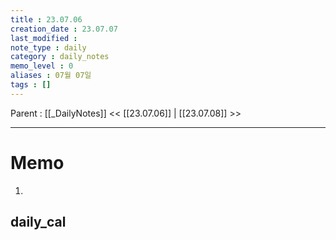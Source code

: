 ```yaml
---
title : 23.07.06
creation_date : 23.07.07
last_modified :
note_type : daily
category : daily_notes
memo_level : 0
aliases : 07월 07일
tags : []
---
```

Parent : [[_DailyNotes]]
<< [[23.07.06]] | [[23.07.08]] >>

---
# Memo

1.  

## daily_cal
